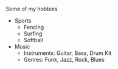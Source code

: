 Some of my hobbies
* Sports
  * Fencing
  * Surfing
  * Softball
* Music
  * Instruments: Guitar, Bass, Drum Kit
  * Genres: Funk, Jazz, Rock, Blues
